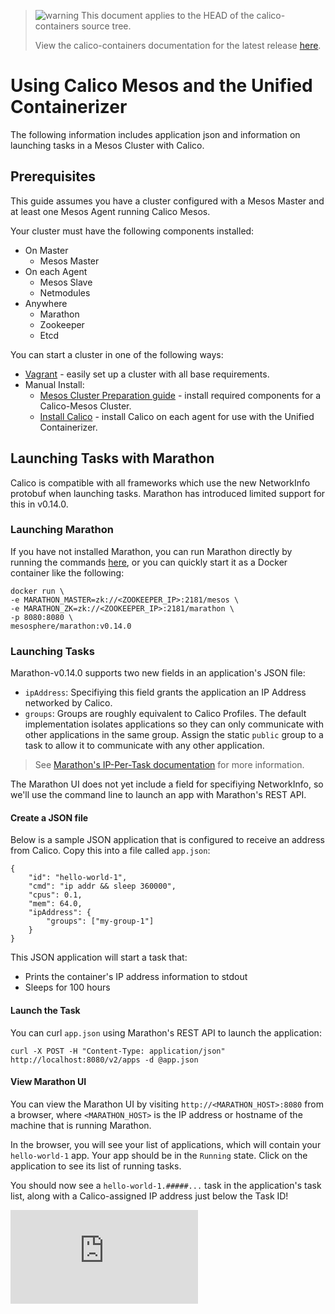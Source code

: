 <!--- master only -->
> ![warning](../images/warning.png) This document applies to the HEAD of the calico-containers source tree.
>
> View the calico-containers documentation for the latest release [here](https://github.com/projectcalico/calico-containers/blob/v0.20.0/README.md).
<!--- else
> You are viewing the calico-containers documentation for release **release**.
<!--- end of master only -->

# Using Calico Mesos and the Unified Containerizer
The following information includes application json and information on launching tasks in a Mesos Cluster with Calico.

## Prerequisites
This guide assumes you have a cluster configured with a Mesos Master and at least
one Mesos Agent running Calico Mesos.

Your cluster must have the following components installed:

- On Master
   	- Mesos Master
- On each Agent
   	- Mesos Slave
   	- Netmodules
- Anywhere
   	- Marathon
    - Zookeeper
    - Etcd

You can start a cluster in one of the following ways:

- [Vagrant](./Vagrant.md) - easily set up a cluster with all base requirements.
- Manual Install:
	- [Mesos Cluster Preparation guide](MesosClusterPreparation.md) - install
	  required components for a Calico-Mesos Cluster.
	- [Install Calico](ManualInstallCalicoUnifiedContainerizer.md) - install Calico
      on each agent for use with the Unified Containerizer.



## Launching Tasks with Marathon
Calico is compatible with all frameworks which use the new NetworkInfo protobuf when
launching tasks. Marathon has introduced limited support for this in v0.14.0.

### Launching Marathon
If you have not installed Marathon, you can run Marathon directly by running
the commands [here](MesosClusterPreparation.md#marathon), or you can quickly
start it as a Docker container like the following:

```
docker run \
-e MARATHON_MASTER=zk://<ZOOKEEPER_IP>:2181/mesos \
-e MARATHON_ZK=zk://<ZOOKEEPER_IP>:2181/marathon \
-p 8080:8080 \
mesosphere/marathon:v0.14.0
```

### Launching Tasks
Marathon-v0.14.0 supports two new fields in an application's JSON file:

- `ipAddress`: Specifiying this field grants the application an IP Address
networked by Calico.
- `groups`: Groups are roughly equivalent to Calico Profiles. The default
implementation isolates applications so they can only communicate with
other applications in the same group. Assign the static `public` group
to a task to allow it to communicate with any other application.
 
> See [Marathon's IP-Per-Task documentation][marathon-ip-per-task-doc] for more information.

The Marathon UI does not yet include a field for specifiying NetworkInfo,
so we'll use the command line to launch an app with Marathon's REST API.

#### Create a JSON file

Below is a sample JSON application that is configured to receive an address
from Calico. Copy this into a file called `app.json`:

```
{
    "id": "hello-world-1",
    "cmd": "ip addr && sleep 360000",
    "cpus": 0.1,
    "mem": 64.0,
    "ipAddress": {
        "groups": ["my-group-1"]
    }
}
```

This JSON application will start a task that:
 - Prints the container's IP address information to stdout
 - Sleeps for 100 hours

#### Launch the Task
You can curl `app.json` using Marathon's REST API to launch
the application:

```
curl -X POST -H "Content-Type: application/json" http://localhost:8080/v2/apps -d @app.json
```

#### View Marathon UI
You can view the Marathon UI by visiting `http://<MARATHON_HOST>:8080`
from a browser, where `<MARATHON_HOST>` is the IP address or hostname
of the machine that is running Marathon.

In the browser, you will see your list of applications, which will contain
your `hello-world-1` app. Your app should be in the `Running` state.
Click on the application to see its list of running tasks.

You should now see a `hello-world-1.#####...` task in the application's
task list, along with a Calico-assigned IP address just below the Task
ID!

[calico-slack]: http://slack.projectcalico.org/
[marathon-ip-per-task-doc]: https://github.com/mesosphere/marathon/blob/v0.14.0/docs/docs/ip-per-task.md
[![Analytics](https://calico-ga-beacon.appspot.com/UA-52125893-3/calico-containers/docs/mesos/UsageGuideUnifiedContainerizer.md?pixel)](https://github.com/igrigorik/ga-beacon)
